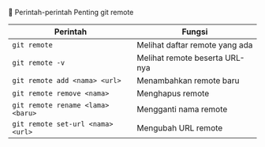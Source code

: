 <!-- !git remote -->

<!-- ? git remote adalah perintah Git yang digunakan untuk mengelola koneksi ke repository Git yang ada di server atau online, seperti GitHub, GitLab, Bitbucket, dsb. -->

🔧 Perintah-perintah Penting git remote

| Perintah                          | Fungsi                         |
| --------------------------------- | ------------------------------ |
| `git remote`                      | Melihat daftar remote yang ada |
| `git remote -v`                   | Melihat remote beserta URL-nya |
| `git remote add <nama> <url>`     | Menambahkan remote baru        |
| `git remote remove <nama>`        | Menghapus remote               |
| `git remote rename <lama> <baru>` | Mengganti nama remote          |
| `git remote set-url <nama> <url>` | Mengubah URL remote            |


